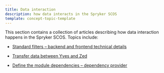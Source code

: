 ```yaml
---
title: Data interaction
description: how data interacts in the Spryker SCOS
template: concept-topic-template
---
```


This section contains a collection of articles describing how data interaction happens in the Spryker SCOS. Topics include:
* [Standard filters – backend and frontend technical details](/docs/scos/dev/back-end-development/data-manipulation/data-interaction/standard-filters-backend-and-frontend-technical-details.html)

* [Transfer data between Yves and Zed](/docs/scos/dev/back-end-development/data-manipulation/data-interaction/transfer-data-between-yves-and-zed.html)

* [Define the module dependencies – dependency provider](/docs/scos/dev/back-end-development/data-manipulation/data-interaction/define-the-module-dependencies-dependency-provider.html)
